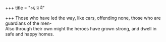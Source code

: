 +++
title = "०६ प्र ये"

+++
Those who have led the way, like cars, offending none, those who are guardians of the men-  
     Also through their own might the heroes have grown strong, and dwell in safe and happy homes.